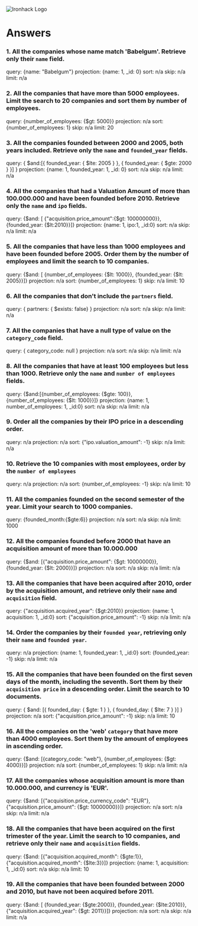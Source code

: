 ![Ironhack Logo](https://i.imgur.com/1QgrNNw.png)

# Answers

### 1. All the companies whose name match 'Babelgum'. Retrieve only their `name` field.

query: {name: "Babelgum"}
projection: {name: 1, _id: 0}
sort: n/a
skip: n/a
limit: n/a


### 2. All the companies that have more than 5000 employees. Limit the search to 20 companies and sort them by **number of employees**.

query: {number_of_employees: {$gt: 5000}}
projection: n/a
sort: {number_of_employees: 1}
skip: n/a
limit: 20

### 3. All the companies founded between 2000 and 2005, both years included. Retrieve only the `name` and `founded_year` fields.

query: { $and:[{ founded_year: { $lte: 2005 } }, { founded_year: { $gte: 2000 } }] }
projection: {name: 1, founded_year: 1, _id: 0}
sort: n/a
skip: n/a
limit: n/a

### 4. All the companies that had a Valuation Amount of more than 100.000.000 and have been founded before 2010. Retrieve only the `name` and `ipo` fields.

query: {$and: [ {"acquisition.price_amount":{$gt: 100000000}}, {founded_year: {$lt:2010}}]}
projection: {name: 1, ipo:1, _id:0}
sort: n/a
skip: n/a
limit: n/a

### 5. All the companies that have less than 1000 employees and have been founded before 2005. Order them by the number of employees and limit the search to 10 companies.

query: {$and: [ {number_of_employees: {$lt: 1000}}, {founded_year: {$lt: 2005}}]}
projection: n/a
sort: {number_of_employees: 1}
skip: n/a
limit: 10

### 6. All the companies that don't include the `partners` field.

query:  { partners: { $exists: false} }
projection: n/a
sort: n/a
skip: n/a
limit: n/a

### 7. All the companies that have a null type of value on the `category_code` field.

query:  { category_code: null  }
projection: n/a
sort: n/a
skip: n/a
limit: n/a

### 8. All the companies that have at least 100 employees but less than 1000. Retrieve only the `name` and `number of employees` fields.

query:  {$and:[{number_of_employees: {$gte: 100}}, {number_of_employees: {$lt: 1000}}]}
projection: {name: 1, number_of_employees: 1, _id:0}
sort: n/a
skip: n/a
limit: n/a

### 9. Order all the companies by their IPO price in a descending order.

query: n/a
projection: n/a
sort: {"ipo.valuation_amount": -1}
skip: n/a
limit: n/a

### 10. Retrieve the 10 companies with most employees, order by the `number of employees`

query:  n/a
projection: n/a
sort: {number_of_employees: -1}
skip: n/a
limit: 10

### 11. All the companies founded on the second semester of the year. Limit your search to 1000 companies.

query: {founded_month:{$gte:6}}
projection: n/a
sort: n/a
skip: n/a
limit: 1000

### 12. All the companies founded before 2000 that have an acquisition amount of more than 10.000.000

query: {$and: [{"acquisition.price_amount": {$gt: 10000000}}, {founded_year: {$lt: 2000}}]}
projection: n/a
sort: n/a
skip: n/a
limit: n/a

### 13. All the companies that have been acquired after 2010, order by the acquisition amount, and retrieve only their `name` and `acquisition` field.

query: {"acquisition.acquired_year": {$gt:2010}}
projection: {name: 1, acquisition: 1, _id:0}
sort: {"acquisition.price_amount": -1}
skip: n/a
limit: n/a

### 14. Order the companies by their `founded year`, retrieving only their `name` and `founded year`.

query: n/a
projection: {name: 1, founded_year: 1, _id:0}
sort: {founded_year: -1}
skip: n/a
limit: n/a

### 15. All the companies that have been founded on the first seven days of the month, including the seventh. Sort them by their `acquisition price` in a descending order. Limit the search to 10 documents.

query:  { $and: [{ founded_day: { $gte: 1 } }, { founded_day: { $lte: 7 } }] } 
projection: n/a
sort: {"acquisition.price_amount": -1}
skip: n/a
limit: 10

### 16. All the companies on the 'web' `category` that have more than 4000 employees. Sort them by the amount of employees in ascending order.

query:  {$and: [{category_code: "web"}, {number_of_employees: {$gt: 4000}}]}
projection: n/a
sort: {number_of_employees: 1}
skip: n/a
limit: n/a

### 17. All the companies whose acquisition amount is more than 10.000.000, and currency is 'EUR'.

query: {$and: [{"acquisition.price_currency_code": "EUR"}, {"acquisition.price_amount": {$gt: 10000000}}]}
projection: n/a
sort: n/a
skip: n/a
limit: n/a

### 18. All the companies that have been acquired on the first trimester of the year. Limit the search to 10 companies, and retrieve only their `name` and `acquisition` fields.

query:  {$and: [{"acquisition.acquired_month": {$gte:1}}, {"acquisition.acquired_month": {$lte:3}}]}
projection: {name: 1, acquisition: 1, _id:0}
sort: n/a
skip: n/a
limit: 10

### 19. All the companies that have been founded between 2000 and 2010, but have not been acquired before 2011.

query:  {$and: [ {founded_year: {$gte:2000}}, {founded_year: {$lte:2010}}, {"acquisition.acquired_year": {$gt: 2011}}]}
projection: n/a
sort: n/a
skip: n/a
limit: n/a
